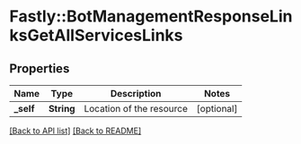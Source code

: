 # Fastly::BotManagementResponseLinksGetAllServicesLinks

## Properties

| Name | Type | Description | Notes |
| ---- | ---- | ----------- | ----- |
| **_self** | **String** | Location of the resource | [optional] |

[[Back to API list]](../../README.md#endpoints) [[Back to README]](../../README.md)

